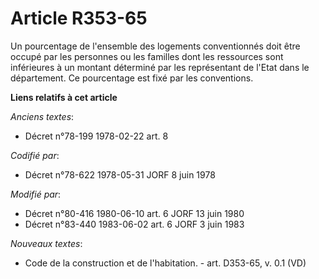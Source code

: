 # Article R353-65

Un pourcentage de l'ensemble des logements conventionnés doit être occupé par les personnes ou les familles dont les
ressources sont inférieures à un montant déterminé par les représentant de l'Etat dans le département. Ce pourcentage est
fixé par les conventions.

**Liens relatifs à cet article**

_Anciens textes_:

  - Décret n°78-199 1978-02-22 art. 8

_Codifié par_:

  - Décret n°78-622 1978-05-31 JORF 8 juin 1978

_Modifié par_:

  - Décret n°80-416 1980-06-10 art. 6 JORF 13 juin 1980
  - Décret n°83-440 1983-06-02 art. 6 JORF 3 juin 1983

_Nouveaux textes_:

  - Code de la construction et de l'habitation. - art. D353-65, v. 0.1 (VD)
